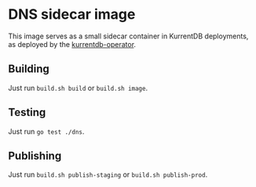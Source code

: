 # DNS sidecar image

This image serves as a small sidecar container in KurrentDB deployments, as deployed by the
[kurrentdb-operator](https://docs.kurrent.io/server/kubernetes-operator).

## Building

Just run `build.sh build` or `build.sh image`.

## Testing

Just run `go test ./dns`.

## Publishing

Just run `build.sh publish-staging` or `build.sh publish-prod`.
